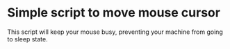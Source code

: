 # Simple script to move mouse cursor

This script will keep your mouse busy, preventing your machine from going to sleep state.

